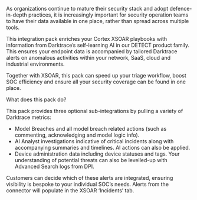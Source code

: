 As organizations continue to mature their security stack and adopt defence-in-depth practices, it is increasingly important for security operation teams to have their data available in one place, rather than spread across multiple tools.

This integration pack enriches your Cortex XSOAR playbooks with information from Darktrace’s self-learning AI in our DETECT product family. This ensures your endpoint data is accompanied by tailored Darktrace alerts on anomalous activities within your network, SaaS, cloud and industrial environments.

Together with XSOAR, this pack can speed up your triage workflow, boost SOC efficiency and ensure all your security coverage can be found in one place.

What does this pack do?

This pack provides three optional sub-integrations by pulling a variety of Darktrace metrics:

- Model Breaches and all model breach related actions (such as commenting, acknowledging and model logic info).
- AI Analyst investigations indicative of critical incidents along with accompanying summaries and timelines. AI actions can also be applied.
- Device administration data including device statuses and tags. Your understanding of potential threats can also be levelled-up with Advanced Search logs from DPI.

Customers can decide which of these alerts are integrated, ensuring visibility is bespoke to your individual SOC’s needs. Alerts from the connector will populate in the XSOAR ‘Incidents’ tab.
